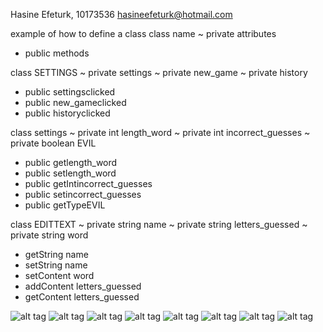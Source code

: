 Hasine Efeturk, 10173536 <hasineefeturk@hotmail.com>

example of how to define a class
class name 
~ private attributes
* public methods

class SETTINGS
~ private settings
~ private new_game
~ private history
* public settingsclicked
* public new_gameclicked
* public historyclicked

class settings
~ private int length_word
~ private int incorrect_guesses
~ private boolean EVIL
* public getlength_word
* public setlength_word
* public getIntincorrect_guesses
* public setincorrect_guesses
* public getTypeEVIL

class EDITTEXT
~ private string name
~ private string letters_guessed
~ private string word
* getString name
* setString name
* setContent word
* addContent letters_guessed
* getContent letters_guessed

![alt tag](https://github.com/Hasine/evil-hangman/blob/master/een.jpg)
![alt tag](https://github.com/Hasine/evil-hangman/blob/master/twee.jpg)
![alt tag](https://github.com/Hasine/evil-hangman/blob/master/drie.jpg)
![alt tag](https://github.com/Hasine/evil-hangman/blob/master/vier.jpg)
![alt tag](https://github.com/Hasine/evil-hangman/blob/master/vijfer.jpg)
![alt tag](https://github.com/Hasine/evil-hangman/blob/master/zes.jpg)
![alt tag](https://github.com/Hasine/evil-hangman/blob/master/zeven.jpg)
![alt tag](https://github.com/Hasine/evil-hangman/blob/master/acht.jpg)

